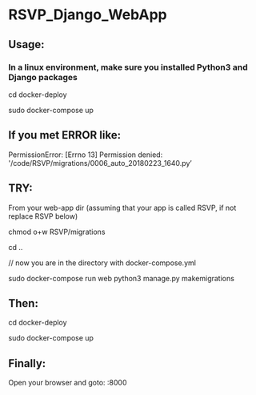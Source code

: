 # RSVP_Django_WebApp

## Usage:
### In a linux environment, make sure you installed Python3 and Django packages

cd docker-deploy

sudo docker-compose up

## If you met ERROR like: 
PermissionError: [Errno 13] Permission denied: '/code/RSVP/migrations/0006_auto_20180223_1640.py’

## TRY:
From your web-app dir  (assuming that your app is called RSVP, if not replace RSVP below)
 
chmod o+w RSVP/migrations

cd ..

// now you are in the directory with docker-compose.yml

sudo docker-compose run web python3 manage.py makemigrations


## Then:
cd docker-deploy

sudo docker-compose up


## Finally:
Open your browser and goto: <your hostname>:8000

